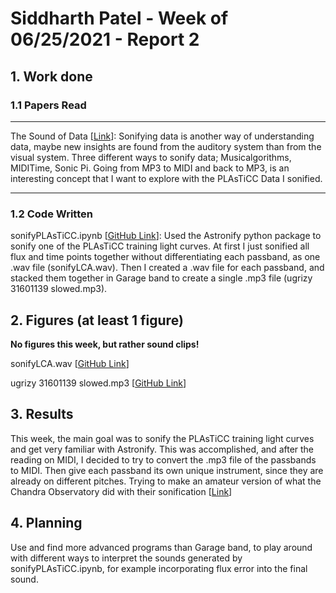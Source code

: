 # Siddharth Patel - Week of 06/25/2021 - Report 2



## 1. Work done

### 1.1 Papers Read
---

The Sound of Data [[Link](https://programminghistorian.org/en/lessons/sonification#introduction)]: Sonifying data is another way of understanding data, maybe new insights are found from the auditory system than from the visual system. Three different ways to sonify data; Musicalgorithms, MIDITime, Sonic Pi. Going from MP3 to MIDI and back to MP3, is an interesting concept that I want to explore with the PLAsTiCC Data I sonified. 


---


### 1.2 Code Written 
sonifyPLAsTiCC.ipynb [[GitHub Link](https://github.com/fedhere/RubinRhapsodies/blob/main/sonifyPLAsTiCC.ipynb)]: Used the Astronify python package to sonify one of the PLAsTiCC training light curves. At first I just sonified all flux and time points together without differentiating each passband, as one .wav file (sonifyLCA.wav). Then I created a .wav file for each passband, and stacked them together in Garage band to create a single .mp3 file (ugrizy 31601139 slowed.mp3).





## 2. Figures (at least 1 figure)

**No figures this week, but rather sound clips!**

sonifyLCA.wav [[GitHub Link](https://github.com/fedhere/RubinRhapsodies/blob/main/Sid's%20Weekly%20Reports/report2%20sound%20clips/sonifyLCA.wav)]

ugrizy 31601139 slowed.mp3 [[GitHub Link](https://github.com/fedhere/RubinRhapsodies/blob/main/Sid's%20Weekly%20Reports/report2%20sound%20clips/ugrizy%2031601139%20slowed.mp3)]






## 3. Results

This week, the main goal was to sonify the PLAsTiCC training light curves and get very familiar with Astronify. This was accomplished, and after the reading on MIDI, I decided to try to convert the .mp3 file of the passbands to MIDI. Then give each passband its own unique instrument, since they are already on different pitches. Trying to make an amateur version of what the Chandra Observatory did with their sonification [[Link](https://chandra.harvard.edu/photo/2020/sonify/)]





## 4. Planning

Use and find more advanced programs than Garage band, to play around with different ways to interpret the sounds generated by sonifyPLAsTiCC.ipynb, for example incorporating flux error into the final sound.

